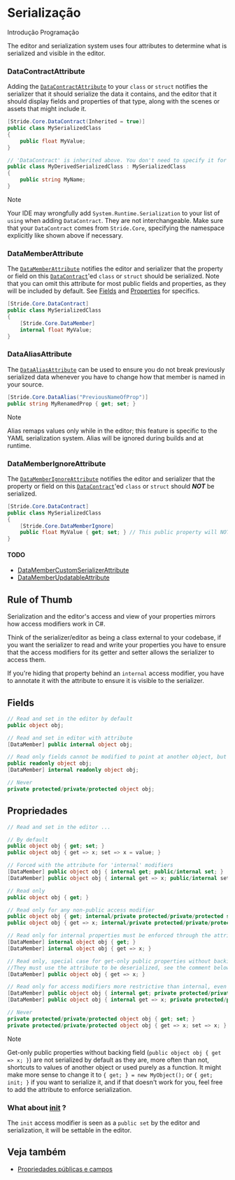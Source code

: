 # Serialização

<span class="badge text-bg-primary">Introdução</span>
<span class="badge text-bg-success">Programação</span>

The editor and serialization system uses four attributes to determine what is serialized and visible in the editor.

### DataContractAttribute
Adding the [`DataContractAttribute`](xref:Stride.Core.DataContractAttribute) to your `class` or `struct` notifies the serializer that it should serialize the data it contains, and the editor that it should display fields and properties of that type, along with the scenes or assets that might include it.

```cs
[Stride.Core.DataContract(Inherited = true)]
public class MySerializedClass
{
    public float MyValue;
}

// 'DataContract' is inherited above. You don't need to specify it for a derived class.
public class MyDerivedSerializedClass : MySerializedClass
{
    public string MyName;
}
```

> [!Note]
> Your IDE may wrongfully add `System.Runtime.Serialization` to your list of `using` when adding `DataContract`.
> They are not interchangeable.
> Make sure that your `DataContract` comes from `Stride.Core`, specifying the namespace explicitly like shown above if necessary.

### DataMemberAttribute
The [`DataMemberAttribute`](xref:Stride.Core.DataMemberAttribute) notifies the editor and serializer that the property or field on this [`DataContract`](#datacontractattribute)'ed `class` or `struct` should be serialized. Note that you can omit this attribute for most public fields and properties, as they will be included by default. See [Fields](#fields) and [Properties](#properties) for specifics.

```cs
[Stride.Core.DataContract]
public class MySerializedClass
{
    [Stride.Core.DataMember]
    internal float MyValue;
}
```

### DataAliasAttribute
The [`DataAliasAttribute`](xref:Stride.Core.DataAliasAttribute) can be used to ensure you do not break previously serialized data whenever you have to change how that member is named in your source.

```cs
[Stride.Core.DataAlias("PreviousNameOfProp")]
public string MyRenamedProp { get; set; }
```

> [!Note]
> Alias remaps values only while in the editor; this feature is specific to the YAML serialization system. Alias will be ignored during builds and at runtime.

### DataMemberIgnoreAttribute

The [`DataMemberIgnoreAttribute`](xref:Stride.Core.DataMemberIgnoreAttribute) notifies the editor and serializer that the property or field on this [`DataContract`](#datacontractattribute)'ed `class` or `struct` should ***NOT*** be serialized.


```cs
[Stride.Core.DataContract]
public class MySerializedClass
{
    [Stride.Core.DataMemberIgnore]
    public float MyValue { get; set; } // This public property will NOT show up in the editor
}
```

#### TODO
- [DataMemberCustomSerializerAttribute](xref:Stride.Core.DataMemberCustomSerializerAttribute)
- [DataMemberUpdatableAttribute](xref:Stride.Updater.DataMemberUpdatableAttribute)

## Rule of Thumb
Serialization and the editor's access and view of your properties mirrors how access modifiers work in C#.

Think of the serializer/editor as being a class external to your codebase, if you want the serializer to
read and write your properties you have to ensure that the access modifiers for its getter and setter
allows the serializer to access them.

If you're hiding that property behind an `internal` access modifier, you have to annotate it with
the attribute to ensure it is visible to the serializer.


## Fields

```cs
// Read and set in the editor by default
public object obj;

// Read and set in editor with attribute
[DataMember] public internal object obj;

// Read only fields cannot be modified to point at another object, but the currently set object may be modified
public readonly object obj;
[DataMember] internal readonly object obj;

// Never
private protected/private/protected object obj;
```


## Propriedades

```cs
// Read and set in the editor ...

// By default
public object obj { get; set; }
public object obj { get => x; set => x = value; }

// Forced with the attribute for 'internal' modifiers
[DataMember] public object obj { internal get; public/internal set; }
[DataMember] public object obj { internal get => x; public/internal set => x; }

// Read only
public object obj { get; }

// Read only for any non-public access modifier
public object obj { get; internal/private protected/private/protected set; }
public object obj { get => x; internal/private protected/private/protected set => x = value; }

// Read only for internal properties must be enforced through the attribute
[DataMember] internal object obj { get; }
[DataMember] internal object obj { get => x; }

// Read only, special case for get-only public properties without backing field, 
//They must use the attribute to be deserialized, see the comment below
[DataMember] public object obj { get => x; }

// Read only for access modifiers more restrictive than internal, even with the attribute
[DataMember] public object obj { internal get; private protected/private/protected set; }
[DataMember] public object obj { internal get => x; private protected/private/protected set => x; }

// Never
private protected/private/protected object obj { get; set; }
private protected/private/protected object obj { get => x; set => x; }
```

> [!Note]
> Get-only public properties without backing field (`public object obj { get => x; }`) are not serialized by default as
> they are, more often than not, shortcuts to values of another object or used purely as a function.
> It might make more sense to change it to `{ get; } = new MyObject();` or `{ get; init; }` if you want to serialize it,
> and if that doesn't work for you, feel free to add the attribute to enforce serialization.

### What about [init](https://learn.microsoft.com/en-us/dotnet/csharp/language-reference/keywords/init) ?
The `init` access modifier is seen as a `public set` by the editor and serialization, it will be settable in the editor.


## Veja também

* [Propriedades públicas e campos](public-properties-and-fields.md)
